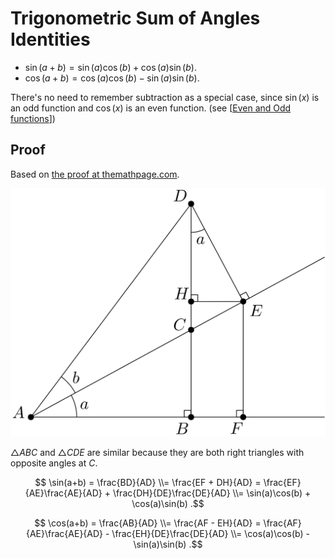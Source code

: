 # Trigonometric Sum of Angles Identities

- $\sin(a + b) = \sin(a)\cos(b) + \cos(a)\sin(b) .$
- $\cos(a + b) = \cos(a)\cos(b) - \sin(a)\sin(b) .$

There's no need to remember subtraction as a special case, since $\sin(x)$ is an odd function and $\cos(x)$ is an even function. (see [[Even and Odd functions]])

## Proof

Based on [the proof at themathpage.com](https://themathpage.com/aTrig/sum-proof.htm).

![](../assets/svg/angle-sum-identity-1.svg)

$\triangle ABC$ and $\triangle CDE$ are similar because they are both right triangles with opposite angles at $C$.

$$
    \sin(a+b)
      = \frac{BD}{AD}
    \\= \frac{EF + DH}{AD}
      = \frac{EF}{AE}\frac{AE}{AD} + \frac{DH}{DE}\frac{DE}{AD}
    \\= \sin(a)\cos(b) + \cos(a)\sin(b)
.$$

$$
    \cos(a+b)
      = \frac{AB}{AD}
    \\= \frac{AF - EH}{AD}
      = \frac{AF}{AE}\frac{AE}{AD} - \frac{EH}{DE}\frac{DE}{AD}
    \\= \cos(a)\cos(b) - \sin(a)\sin(b)
.$$

[//begin]: # "Autogenerated link references for markdown compatibility"
[Even and Odd functions]: even-and-odd-functions "Even and Odd Functions"
[//end]: # "Autogenerated link references"
